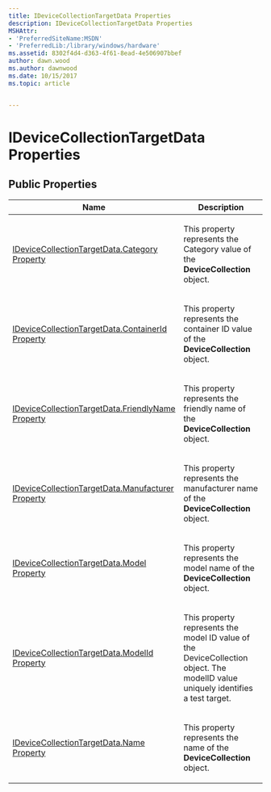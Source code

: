 ```yaml
---
title: IDeviceCollectionTargetData Properties
description: IDeviceCollectionTargetData Properties
MSHAttr:
- 'PreferredSiteName:MSDN'
- 'PreferredLib:/library/windows/hardware'
ms.assetid: 8302f4d4-d363-4f61-8ead-4e506907bbef
author: dawn.wood
ms.author: dawnwood
ms.date: 10/15/2017
ms.topic: article


---
```


# IDeviceCollectionTargetData Properties


## <span id="Public_Properties"></span><span id="public_properties"></span><span id="PUBLIC_PROPERTIES"></span>Public Properties


<table>
<colgroup>
<col width="50%" />
<col width="50%" />
</colgroup>
<thead>
<tr class="header">
<th>Name</th>
<th>Description</th>
</tr>
</thead>
<tbody>
<tr class="odd">
<td><p><a href="idevicecollectiontargetdatacategory-property.md" data-raw-source="[IDeviceCollectionTargetData.Category Property](idevicecollectiontargetdatacategory-property.md)">IDeviceCollectionTargetData.Category Property</a></p></td>
<td><p>This property represents the Category value of the <strong>DeviceCollection</strong> object.</p></td>
</tr>
<tr class="even">
<td><p><a href="idevicecollectiontargetdatacontainerid-property.md" data-raw-source="[IDeviceCollectionTargetData.ContainerId Property](idevicecollectiontargetdatacontainerid-property.md)">IDeviceCollectionTargetData.ContainerId Property</a></p></td>
<td><p>This property represents the container ID value of the <strong>DeviceCollection</strong> object.</p></td>
</tr>
<tr class="odd">
<td><p><a href="idevicecollectiontargetdatafriendlyname-property.md" data-raw-source="[IDeviceCollectionTargetData.FriendlyName Property](idevicecollectiontargetdatafriendlyname-property.md)">IDeviceCollectionTargetData.FriendlyName Property</a></p></td>
<td><p>This property represents the friendly name of the <strong>DeviceCollection</strong> object.</p></td>
</tr>
<tr class="even">
<td><p><a href="idevicecollectiontargetdatamanufacturer-property.md" data-raw-source="[IDeviceCollectionTargetData.Manufacturer Property](idevicecollectiontargetdatamanufacturer-property.md)">IDeviceCollectionTargetData.Manufacturer Property</a></p></td>
<td><p>This property represents the manufacturer name of the <strong>DeviceCollection</strong> object.</p></td>
</tr>
<tr class="odd">
<td><p><a href="idevicecollectiontargetdatamodel-property.md" data-raw-source="[IDeviceCollectionTargetData.Model Property](idevicecollectiontargetdatamodel-property.md)">IDeviceCollectionTargetData.Model Property</a></p></td>
<td><p>This property represents the model name of the <strong>DeviceCollection</strong> object.</p></td>
</tr>
<tr class="even">
<td><p><a href="idevicecollectiontargetdatamodelid-property.md" data-raw-source="[IDeviceCollectionTargetData.ModelId Property](idevicecollectiontargetdatamodelid-property.md)">IDeviceCollectionTargetData.ModelId Property</a></p></td>
<td><p>This property represents the model ID value of the DeviceCollection object. The modelID value uniquely identifies a test target.</p></td>
</tr>
<tr class="odd">
<td><p><a href="idevicecollectiontargetdataname-property.md" data-raw-source="[IDeviceCollectionTargetData.Name Property](idevicecollectiontargetdataname-property.md)">IDeviceCollectionTargetData.Name Property</a></p></td>
<td><p>This property represents the name of the <strong>DeviceCollection</strong> object.</p></td>
</tr>
</tbody>
</table>

 

 

 






